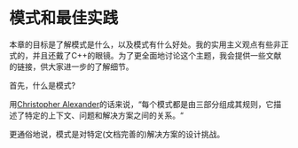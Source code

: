 # 模式和最佳实践

本章的目标是了解模式是什么，以及模式有什么好处。我的实用主义观点有些非正式的，并且还戴了C++的眼镜。为了更全面地讨论这个主题，我会提供一些文献的链接，供大家进一步的了解细节。

首先，什么是模式?

用[Christopher Alexander](https://en.wikipedia.org/wiki/Christopher_Alexander)的话来说，“每个模式都是由三部分组成其规则，它描述了特定的上下文、问题和解决方案之间的关系。“

更通俗地说，模式是对特定(文档完善的)解决方案的设计挑战。